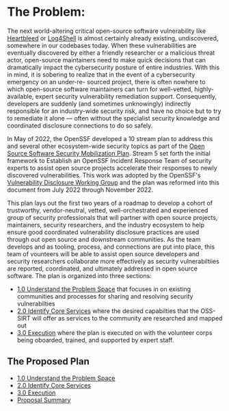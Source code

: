# The Problem:
The next world-altering critical open-source software vulnerability like [Heartbleed](https://heartbleed.com/) or
[Log4Shell](https://en.wikipedia.org/wiki/Log4Shell) is almost certainly already existing, undiscovered, somewhere in our codebases
today. When these vulnerabilities are eventually discovered by either a friendly researcher
or a malicious threat actor, open-source maintainers need to make quick decisions that
can dramatically impact the cybersecurity posture of entire industries. With this in mind,
it is sobering to realize that in the event of a cybersecurity emergency on an under-re-
sourced project, there is often nowhere to which open-source software maintainers can
turn for well-vetted, highly-available, expert security vulnerability remediation support.
Consequently, developers are suddenly (and sometimes unknowingly) indirectly responsible
for an industry-wide security risk, and have no choice but to try to remediate it alone —
often without the specialist security knowledge and coordinated disclosure connections to
do so safely.

In May of 2022, the OpenSSF developed a 10 stream plan to address this and several other ecosystem-wide security topics as part of the [Open Source Software Security Mobilization Plan](https://openssf.org/oss-security-mobilization-plan/).  Stream 5 set forth the initial framework to Establish an OpenSSF Incident Response Team of security experts to assist open source projects accelerate their responses to newly discovered vulnerabilities.  This work was adopted by the OpenSSF's [Vulnerability Disclosure Working Group](https://github.com/ossf/wg-vulnerability-disclosures) and the plan was reformed into this document from July 2022 through November 2022.

This plan lays out the first two years of a roadmap to develop a cohort of trustworthy, vendor-neutral, vetted, well-orchestrated and experienced group of security professionals that will partner with open source projects, maintainers, security researchers, and the industry ecosystem to help ensure good coordinated vulnerability disclosure practices are used through out open source and downstream communities.  As the team develops and as tooling, process, and connections are put into place, this team of vounteers will be able to assist open source developers and security researchers collaborate more effectively as security vulnerabiltiies are reported, coordinated, and ultimately addressed in open source software.  The plan is organized into three sections:
- [1.0 Understand the Problem Space](https://github.com/ossf/SIRT/blob/main/plan/1.0%20Understand%20the%20problem%20space.md) that focuses in on existing communities and processes for sharing and resolving security vulnerabilties
- [2.0 Identify Core Services](https://github.com/ossf/SIRT/blob/main/plan/2.0%20Identify%20Core%20Services%20and%20Processes.md) where the desired capabilties that the OSS-SIRT will offer as services to the community are researched and mapped out
- [3.0 Execution](https://github.com/ossf/SIRT/blob/main/plan/3.0%20Execution.md) where the plan is executed on with the volunteer corps being oboarded, trained, and supported by expert staff.




## The Proposed Plan
- [1.0 Understand the Problem Space](https://github.com/ossf/SIRT/blob/main/plan/1.0%20Understand%20the%20problem%20space.md)
- [2.0 Identify Core Services](https://github.com/ossf/SIRT/blob/main/plan/2.0%20Identify%20Core%20Services%20and%20Processes.md)
- [3.0 Execution](https://github.com/ossf/SIRT/blob/main/plan/3.0%20Execution.md)
- [Proposal Summary](https://github.com/ossf/SIRT/blob/main/plan/proposal_summary.md)
